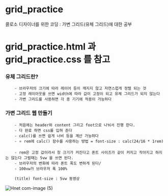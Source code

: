 # grid_practice

콜로소 디자이너를 위한 코딩 : 가변 그리드(유체 그리드)에 대한 공부

# grid_practice.html 과 grid_practice.css 를 참고

### 유체 그리드란?

    	- 브라우저의 크기에 따라 레이어 등이 깨지지 않고 자연스럽게 정렬 되는 것
    	- 고정 레이아웃을 쓰면 width에 따라 값이 고정이 되고 유체 그리드가 되지 않는다
    	- 가변 그리드를 사용하면 각 종 기기에 적용이 가능하다

### 가변 그리드 웹 만들기

    	- 처음에는 header와 content 그리고 foot으로 나눠서 진행 한다.
    	- 다 완료 하면 css를 입혀 준다
    	- calc()를 쓰면 쉽게 너비 등을 계산 가능하다
    	- ⭐️ rem에 calc() 함수를 사용하는 방법 = font-size : calc(24/16 * 1rem)

    	- rem은 고정 값이라서 창 크기가 커진다고 폰트 사이즈가 같이 커지고 작아지고 하지는 않는다 그럴때는 5vw 을 쓰면 된다.
    	- 브라우저의 변화에 따라 폰트 폭도 변하게 된다/
    	- 100vw가 브라우저 폭 100%

    	(title) font-size : 5vw 동영상
![Hnet com-image (5)](https://user-images.githubusercontent.com/88579497/140596088-f3db2701-c2cf-4829-bbc2-bc168bf1a506.gif)
